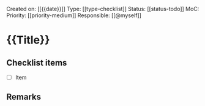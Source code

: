 Created on: [[{{date}}]]
Type: [[type-checklist]]
Status: [[status-todo]]
MoC: 
Priority: [[priority-medium]]
Responsible: [[@myself]]
# {{Title}}

## Checklist items

- [ ] Item

## Remarks